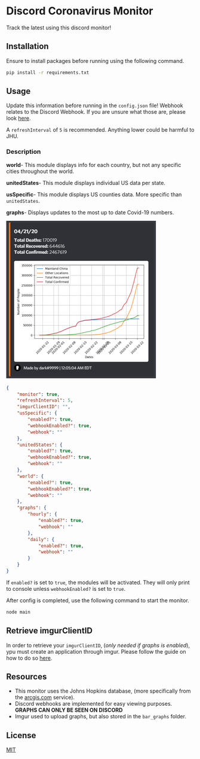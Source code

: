 # Discord Coronavirus Monitor

Track the latest using this discord monitor!

## Installation

Ensure to install packages before running using the following command.

```bash
pip install -r requirements.txt
```

## Usage

Update this information before running in the ``config.json`` file! Webhook relates to the Discord Webhook. If you are unsure what those are, please look [here](https://support.discord.com/hc/en-us/articles/228383668-Intro-to-Webhooks).

A `refreshInterval` of `5` is recommended. Anything lower could be harmful to JHU.

### Description

**world**-  This module displays info for each country, but not any specific cities throughout the world.

**unitedStates**- This module displays individual US data per state.

**usSpecific**- This module displays US counties data. More specific than `unitedStates`.

**graphs**- Displays updates to the most up to date Covid-19 numbers.

![Chart Example](/bar_charts/example.png)

```json
{
    "monitor": true,
    "refreshInterval": 5,
    "imgurClientID": "",
    "usSpecific": {
        "enabled?": true,
        "webhookEnabled?": true,
        "webhook": ""
    },
    "unitedStates": {
        "enabled?": true,
        "webhookEnabled?": true,
        "webhook": ""
    },
    "world": {
        "enabled?": true,
        "webhookEnabled?": true,
        "webhook": ""
    },
    "graphs": {
        "hourly": {
            "enabled?": true,
            "webhook": ""
        },
        "daily": {
            "enabled?": true,
            "webhook": ""
        }
    }
}
```
If `enabled?` is set to `true`, the modules will be activated. They will only print to console unless `webhookEnabled?` is set to `true`. 

After config is completed, use the following command to start the monitor.

```bash
node main
```

## Retrieve imgurClientID 

In order to retrieve your `imgurClientID`, (*only needed if graphs is enabled*), ypu must create an application through imgur. Please follow the guide on how to do so [here](https://apidocs.imgur.com/?version=latest).

## Resources

- This monitor uses the Johns Hopkins database, (more specifically from the [arcgis.com](https://gisanddata.maps.arcgis.com/apps/opsdashboard/index.html#/bda7594740fd40299423467b48e9ecf6) service).
- Discord webhooks are implemented for easy viewing purposes. **GRAPHS CAN ONLY BE SEEN ON DISCORD**
- Imgur used to upload graphs, but also stored in the `bar_graphs` folder.

## License
[MIT](https://choosealicense.com/licenses/mit/)
